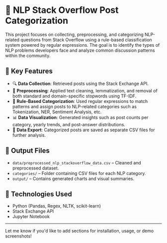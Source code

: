 # 🧠 NLP Stack Overflow Post Categorization

This project focuses on collecting, preprocessing, and categorizing NLP-related questions from Stack Overflow using a rule-based classification system powered by regular expressions. The goal is to identify the types of NLP problems developers face and analyze common discussion patterns within the community.

## 🚀 Key Features

- 🔍 **Data Collection**: Retrieved posts using the Stack Exchange API.
- 🧹 **Preprocessing**: Applied text cleaning, lemmatization, and removal of both standard and domain-specific stopwords using TF-IDF.
- 🧠 **Rule-Based Categorization**: Used regular expressions to match patterns and assign posts to NLP-related categories such as Tokenization, NER, Sentiment Analysis, etc.
- 📊 **Data Visualization**: Generated insights such as post counts per category, yearly trends, and post-answer distributions.
- 💾 **Data Export**: Categorized posts are saved as separate CSV files for further analysis.

## 📂 Output Files

- `data/preprocessed_nlp_stackoverflow_data.csv` – Cleaned and preprocessed dataset.
- `categories/` – Folder containing CSV files for each NLP category.
- `output/` – Contains generated charts and visual summaries.

## 📌 Technologies Used

- Python (Pandas, Regex, NLTK, scikit-learn)
- Stack Exchange API
- Jupyter Notebook

---

Let me know if you'd like to add sections for installation, usage, or demo screenshots!

